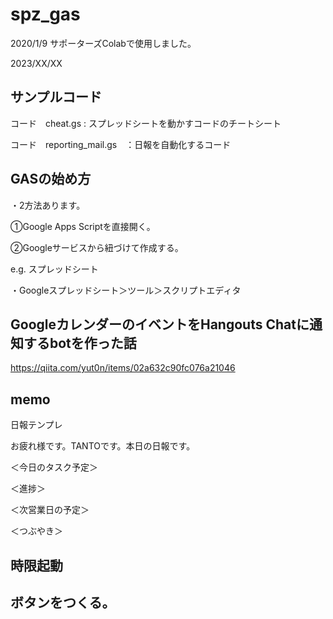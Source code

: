 # spz_gas
2020/1/9 サポーターズColabで使用しました。

2023/XX/XX 

## サンプルコード

コード　cheat.gs : スプレッドシートを動かすコードのチートシート

コード　reporting_mail.gs　：日報を自動化するコード

## GASの始め方
・2方法あります。

①Google Apps Scriptを直接開く。

②Googleサービスから紐づけて作成する。

e.g. スプレッドシート

 ・Googleスプレッドシート＞ツール＞スクリプトエディタ


## GoogleカレンダーのイベントをHangouts Chatに通知するbotを作った話

https://qiita.com/yut0n/items/02a632c90fc076a21046


##  memo

日報テンプレ

お疲れ様です。TANTOです。本日の日報です。

＜今日のタスク予定＞

＜進捗＞

＜次営業日の予定＞

＜つぶやき＞

## 時限起動

## ボタンをつくる。
